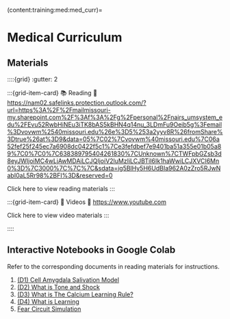 (content:training:med:med_curr)=
# Medical Curriculum

## Materials

::::{grid}
:gutter: 2

:::{grid-item-card} &#128218; Reading
:link: https://nam02.safelinks.protection.outlook.com/?url=https%3A%2F%2Fmailmissouri-my.sharepoint.com%2F%3Af%3A%2Fg%2Fpersonal%2Fnairs_umsystem_edu%2FEvu52RwbHiNEu3iTK8bAS5kBHN4q14nu_3LDmFu9Oeib5g%3Femail%3Dvovwm%2540missouri.edu%26e%3D5%253a2yyv8R%26fromShare%3Dtrue%26at%3D9&data=05%7C02%7Cvovwm%40missouri.edu%7C06a52fef25f245ec7a6908dc0422f5c1%7Ce3fefdbef7e9401ba51a355e01b05a89%7C0%7C0%7C638389795404261830%7CUnknown%7CTWFpbGZsb3d8eyJWIjoiMC4wLjAwMDAiLCJQIjoiV2luMzIiLCJBTiI6Ik1haWwiLCJXVCI6Mn0%3D%7C3000%7C%7C%7C&sdata=ig5BlHy5H6UdBIa962A0zZro5RJwNabI0aL5Rr98%2BFI%3D&reserved=0

Click here to view reading materials
:::

:::{grid-item-card} &#127909; Videos
:link: https://www.youtube.com

Click here to view video materials
:::

::::

## Interactive Notebooks in Google Colab

Refer to the corresponding documents in reading materials for instructions.

1. [(D1) Cell Amygdala Salivation Model](https://colab.research.google.com/github/KhuramC/Fear-Lesson-Plans/blob/master/D1/D1.1.ipynb)
2. [(D2) What is Tone and Shock](https://colab.research.google.com/github/KhuramC/Fear-Lesson-Plans/blob/master/D1/D1.2.ipynb)
3. [(D3) What is The Calcium Learning Rule?](https://colab.research.google.com/github/KhuramC/Fear-Lesson-Plans/blob/master/D1/D1.3.ipynb)
4. [(D4) What is Learning](https://colab.research.google.com/github/KhuramC/Fear-Lesson-Plans/blob/master/D1/D1.4.ipynb)
5. [Fear Circuit Simulation](https://colab.research.google.com/github/KhuramC/Fear-Lesson-Plans/blob/master/D1/Fear_Breadboard_Circuit.ipynb)

